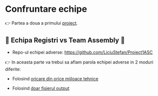 # Confruntare echipe

:point_right: Partea a doua a primului [proiect](https://cs.unibuc.ro/~crusu/asc/Arhitectura%20Sistemelor%20de%20Calcul%20(ASC)%20-%20Proiect%200x00.pdf).

## :anger: Echipa Registri vs Team Assembly :anger:

- Repo-ul echipei adverse: https://github.com/LiciuStefan/Proiect1ASC

:point_right: In aceasta parte va trebui sa aflam parola echipei adverse in 2 moduri diferite:

- Folosind [oricare din orice mijloace tehnice](https://github.com/Pepi100/Criptare-XOR/tree/master/Partea%20II/Cerinta%201)

- Folosind [doar fisierul output](https://github.com/Pepi100/Criptare-XOR/tree/master/Partea%20II/Cerinta%201)
